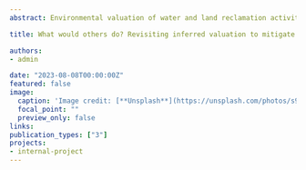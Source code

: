 ```yaml
---
abstract: Environmental valuation of water and land reclamation activities is one of the many fields where state preferences can provide useful insights for policy-makers. However, Social Desirability Bias (SDB) should be considered as respondents may give an answer to project a good image of themselves. This paper explores the usefulness of Inferred Valuation (IFV) to mitigate SDB in a choice experiment that assesses the willingness to pay (WTP) and willingness to accept (WTA) to treat polluted water from mining activities in Alberta, Canada. We find that IFV does mitigate the SDB by reducing/increasing the reported WTP/WTA, however, we find that the reference groups have a significant effect on the respondent's IVF, as well as their perception of the reference's group income. Additionally, we find that respondents value the treatment time more than the quality of the treated water. Our results are consistent over different specifications and show that IVF can be a useful tool for state preferences.

title: What would others do? Revisiting inferred valuation to mitigate social desirability bias in stated preferences. / Job Market Paper

authors:
- admin

date: "2023-08-08T00:00:00Z"
featured: false
image:
  caption: 'Image credit: [**Unsplash**](https://unsplash.com/photos/s9CC2SKySJM)'
  focal_point: ""
  preview_only: false
links:
publication_types: ["3"]
projects:
- internal-project
---
```

